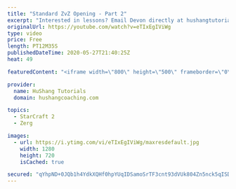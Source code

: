 ```yaml
---
title: "Standard ZvZ Opening - Part 2"
excerpt: "Interested in lessons? Email Devon directly at hushangtutorials@outlook.com ------------------------------------------------------------------------------------------------------- Want to support HuShang Tutorials directly? Patreon is a website where you can contribute a monthly donation that will help"
originalUrl: https://youtube.com/watch?v=eTIxEgIViWg
type: video
price: Free
length: PT12M35S
publishedDateTime: 2020-05-27T21:40:25Z
heat: 49

featuredContent: "<iframe width=\"800\" height=\"500\" frameborder=\"0\" src=\"https://www.youtube.com/embed/eTIxEgIViWg\" allow=\"accelerometer; autoplay; encrypted-media; gyroscope; picture-in-picture\" allowfullscreen></iframe>"

provider:
  name: HuShang Tutorials
  domain: hushangcoaching.com

topics:
  - StarCraft 2
  - Zerg

images:
  - url: https://i.ytimg.com/vi/eTIxEgIViWg/maxresdefault.jpg
    width: 1280
    height: 720
    isCached: true

secured: "qYhpND+0JQb1h4YdkXQHf0hpYUqIDSamoSrTF3cnt93dVUk804Zn5nck5qISDlYkN3Y26DJBq5YkzPr94K+criUC+QGGd+BE/BLZ3gGlgirgD46NKKjzJq9sXyFLD6usxStR5MR4Q7or1NKwsJDEvdokRho76fujBoSh+7FFWXYQKA2CkKDHc8h0hJswa+mpx1kJVWAorg4DBTtQbyflPKHtNp8ke0LRUORWqay2fJqlYosHdeYwH6uE4zI7UfW9LJG6TV833OOkZxG7fEOET40xC+VbP2+hHJvGT9Lgo3FWhLJm5W/otyIWx2kkvPG3AqatJ/xT1cp60E83+YbSbR5MbakM11qZD9MD94+U72BKNfuETYdahkrYSJgFGWoUFBfIxu8BNX1o9c0c9PG0BQZ8P01BUVvnR3zJtC/WBnI=;agQzPng5pxLF6ryDphcERA=="
---
```


